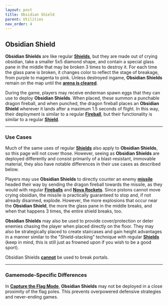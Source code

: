 ```yaml
---
layout: post
title: Obsidian Shield
parent: Utilities
nav_order: 4
---
```

**Obsidian Shield**
---

**Obsidian Shields** are like regular **[Shields](https://zeroniaserver.github.io/RocketRidersWiki/utilities/shield)**, but they are made out of crying obsidian, take a smaller 5x5 diamond shape, and contain a special glass pane in the middle that may be broken 3 times to destroy it. For each time the glass pane is broken, it changes color to reflect the stage of breakage, from purple to magenta to pink. Unless destroyed ingame, **Obsidian Shields** remain on the map until the **[arena is cleared](https://zeroniaserver.github.io/RocketRidersWiki/behind_the_scenes/arena_clearing)**.

During the game, players may receive enderman spawn eggs that they can use to deploy **Obsidian Shields**. When placed, these summon a punchable dragon fireball, and when punched, the dragon fireball places an **Obsidian Shield** wherever it lands after a maximum 1.5 seconds of flight. In this way, their deployment is similar to a regular **[Fireball](https://zeroniaserver.github.io/RocketRidersWiki/utilities/fireball)**, but their functionality is similar to a regular **[Shield](https://zeroniaserver.github.io/RocketRidersWiki/utilities/shield)**.

---
### Use Cases

Much of the same uses of regular **[Shields](https://zeroniaserver.github.io/RocketRidersWiki/utilities/shield#use-cases)** also apply to **Obsidian Shields**, so this page will not cover those. However, seeing as **Obsidian Shields** are deployed differently and consist primarily of a blast-resistant, immovable material, they also have notable differences in their use cases as described below.

Players may use **Obsidian Shields** to directly counter an enemy **[missile](https://zeroniaserver.github.io/RocketRidersWiki/missiles)** headed their way by sending the dragon fireball towards the missile, as they would with regular **[Fireballs](https://zeroniaserver.github.io/RocketRidersWiki/utilities/fireball)** and **[Nova Rockets](https://zeroniaserver.github.io/RocketRidersWiki/utilities/nova_rocket)**. Since pistons cannot move crying obsidian, the missile is practically guaranteed to stop and, if not already disarmed, explode. However, the more explosions that occur near the **Obsidian Shield**, the more the glass pane in the middle breaks, and when that happens 3 times, the entire shield breaks, too.

**Obsidian Shields** may also be used to provide cover/protection or deter enemies chasing the player when placed directly on the floor. They may also be strategically placed to create staircases and gain height advantages in a manner similar to the "Shield-stacking" technique with regular **[Shields](https://zeroniaserver.github.io/RocketRidersWiki/utilities/shield)** (keep in mind, this is still just as frowned upon if you wish to be a good sport).

Obsidian Shields <ins>**cannot**</ins> be used to break portals.

---
### Gamemode-Specific Differences

In **[Capture the Flag Mode](https://zeroniaserver.github.io/RocketRidersWiki/gamemodes/ctf)**, **Obsidian Shields** may not be deployed in a close proximity of the flag poles. This prevents overpowered defensive strategies and never-ending games.